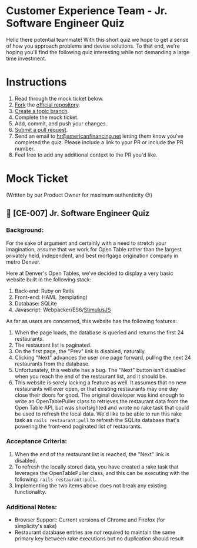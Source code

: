 # Customer Experience Team - Jr. Software Engineer Quiz

Hello there potential teammate!  With this short quiz we hope to get a sense of how you approach problems and devise solutions.  To that end, we're hoping you'll find the following quiz interesting while not demanding a large time investment.

# Instructions

1. Read through the mock ticket below.
2. [Fork][fork] the [official repository][repo].
3. [Create a topic branch][branch].
4. Complete the mock ticket.
5. Add, commit, and push your changes.
6. [Submit a pull request][pr].
7. Send an email to hr@americanfinancing.net letting them know you've completed the quiz.  Please include a link to your PR or include the PR number.
8. Feel free to add any additional context to the PR you'd like.

# Mock Ticket

(Written by our Product Owner for maximum authenticity 😉)

## 📄 \[CE-007\] Jr. Software Engineer Quiz

### Background:

For the sake of argument and certainly with a need to stretch your
imagination, assume that we work for Open Table rather than the largest
privately held, independent, and best mortgage origination company in metro
Denver.

Here at Denver's Open Tables, we've decided to display a very basic website
built in the following stack:

1. Back-end: Ruby on Rails
2. Front-end: HAML (templating)
3. Database: SQLite
4. Javascript: Webpacker/ES6/[StimulusJS][stimulus]

As far as users are concerned, this website has the following features:

1. When the page loads, the database is queried and returns the first 24 restaurants.
2. The restaurant list is paginated.
3. On the first page, the "Prev" link is disabled, naturally.
4. Clicking "Next" advances the user one page forward, pulling the next 24 restaurants from the database.
5. Unfortunately, this website has a bug.  The "Next" button isn't disabled when you reach the end of the restaurant list, and it should be.
6. This website is sorely lacking a feature as well.  It assumes that no new restaurants will ever open, or that existing restaurants may one day close their doors for good.  The original developer was kind enough  to write an OpenTablePuller class to retrieves the restaurant data from the Open Table API, but was shortsighted and wrote no rake task that could be used to refresh the local data.  We'd like to be able to run this rake task as `rails restaurant:pull` to refresh the SQLite database that's powering the front-end paginated list of restaurants.

### Acceptance Criteria:

1. When the end of the restaurant list is reached, the "Next" link is disabled.
2. To refresh the locally stored data, you have created a rake task that leverages the OpenTablePuller class, and this can be executing with the following: `rails restaurant:pull`.
3. Implementing the two items above does not break any existing functionality.

### Additional Notes:

* Browser Support: Current versions of Chrome and Firefox (for simplicity's sake)
* Restaurant database entries are _not_ required to maintain the same primary key between rake executions but no duplication should result

[repo]: https://github.com/americanfinancing/ce_jr_engineer/tree/master
[fork]: https://help.github.com/articles/fork-a-repo/
[branch]: https://help.github.com/articles/creating-and-deleting-branches-within-your-repository/
[pr]: https://help.github.com/articles/using-pull-requests/
[stimulus]: https://stimulusjs.org
